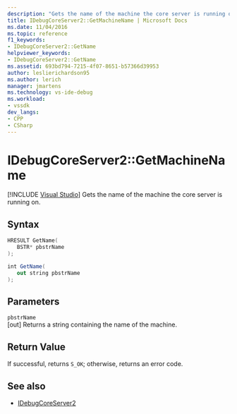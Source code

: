 ```yaml
---
description: "Gets the name of the machine the core server is running on."
title: IDebugCoreServer2::GetMachineName | Microsoft Docs
ms.date: 11/04/2016
ms.topic: reference
f1_keywords:
- IDebugCoreServer2::GetName
helpviewer_keywords:
- IDebugCoreServer2::GetName
ms.assetid: 693bd794-7215-4f07-8651-b57366d39953
author: leslierichardson95
ms.author: lerich
manager: jmartens
ms.technology: vs-ide-debug
ms.workload:
- vssdk
dev_langs:
- CPP
- CSharp
---
```

# IDebugCoreServer2::GetMachineName

 [!INCLUDE [Visual Studio](~/includes/applies-to-version/vs-not-mac.md)]
Gets the name of the machine the core server is running on.

## Syntax

```cpp
HRESULT GetName( 
   BSTR* pbstrName
);
```

```csharp
int GetName( 
   out string pbstrName
);
```

## Parameters
`pbstrName`\
[out] Returns a string containing the name of the machine.

## Return Value
 If successful, returns `S_OK`; otherwise, returns an error code.

## See also
- [IDebugCoreServer2](../../../extensibility/debugger/reference/idebugcoreserver2.md)
